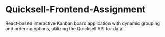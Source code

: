 # Quicksell-Frontend-Assignment
React-based interactive Kanban board application with dynamic grouping and ordering options, utilizing the Quicksell API for data.
